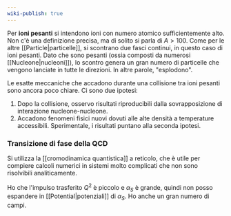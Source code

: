 ```yaml
---
wiki-publish: true
---
```

Per **ioni pesanti** si intendono ioni con numero atomico sufficientemente alto. Non c'è una definizione precisa, ma di solito si parla di $A>100$. Come per le altre [[Particle|particelle]], si scontrano due fasci continui, in questo caso di ioni pesanti. Dato che sono pesanti (ossia composti da numerosi [[Nucleone|nucleoni]]), lo scontro genera un gran numero di particelle che vengono lanciate in tutte le direzioni. In altre parole, "esplodono".

Le esatte meccaniche che accadono durante una collisione tra ioni pesanti sono ancora poco chiare. Ci sono due ipotesi:
1. Dopo la collisione, osservo risultati riproducibili dalla sovrapposizione di interazione nucleone-nucleone.
2. Accadono fenomeni fisici nuovi dovuti alle alte densità a temperature accessibili.
Sperimentale, i risultati puntano alla seconda ipotesi.
### Transizione di fase della QCD
Si utilizza la [[cromodinamica quantistica]] a reticolo, che è utile per compiere calcoli numerici in sistemi molto complicati che non sono risolvibili analiticamente.

Ho che l'impulso trasferito $Q^{2}$ è piccolo e $\alpha_{S}$ è grande, quindi non posso espandere in [[Potential|potenziali]] di $\alpha_{S}$. Ho anche un gran numero di campi.